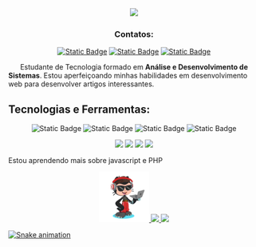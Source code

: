 

<div align="center">

<img width="50%" src="/assets/logo.gif"/>

</div>

<div align="center">

  ### Contatos:
  
[![Static Badge](https://img.shields.io/badge/Legolas2023-black?style=for-the-badge&logo=github)](https://github.com/Legolas-2023)
[![Static Badge](https://img.shields.io/badge/Crystian%20Tasca-blue?style=for-the-badge&logo=linkedin)](linkedin.com/in/crystian-tasca)
[![Static Badge](https://img.shields.io/badge/Gmail-%23EA4335?style=for-the-badge&logo=gmail&logoColor=white)](mailto:crystianmattos20@gmail.com)

</div>

<div>

<p> &nbsp &nbsp &nbsp Estudante de Tecnologia formado em <b>Análise e Desenvolvimento de Sistemas</b>. Estou aperfeiçoando minhas habilidades em desenvolvimento web para desenvolver artigos interessantes. </p>


## Tecnologias e Ferramentas:
<div align="center">
  
![Static Badge](https://img.shields.io/badge/HTML5-%23E34F26?style=for-the-badge&logo=html5&labelColor=black)
![Static Badge](https://img.shields.io/badge/CSS3-%231572B6?style=for-the-badge&logo=css3)
![Static Badge](https://img.shields.io/badge/JavaScript-%23F7DF1E?style=for-the-badge&logo=javascript&logoColor=%23F7DF1E&labelColor=black)
![Static Badge](https://img.shields.io/badge/Arduino-%2300009C?style=for-the-badge&logo=arduino&logoColor=%2300ffff)

<img loading="lazy" width="10%" src="https://cdn.jsdelivr.net/gh/devicons/devicon@latest/icons/html5/html5-original-wordmark.svg" />

<img loading="lazy" width="10%" src="https://cdn.jsdelivr.net/gh/devicons/devicon@latest/icons/css3/css3-original-wordmark.svg" />

<img loading="lazy" width="10%" src="https://cdn.jsdelivr.net/gh/devicons/devicon@latest/icons/javascript/javascript-original.svg" />

<img loading="lazy" width="10%" src="https://cdn.jsdelivr.net/gh/devicons/devicon@latest/icons/arduino/arduino-original-wordmark.svg" />
                 
</div>



<p> Estou aprendendo mais sobre javascript e PHP</p>


</div>

<div align="center">
<a href="https://github.com/Legolas-2023">
  
<img width="20%" src="/assets/octocat-1709129042378.png"/>
  
  <img loading="lazy" height="180em" src="https://github-readme-stats.vercel.app/api?username=Legolas-2023&show_icons=true&theme=dracula&include_all_commits=true&count_private=true"/>
  
<img loading="lazy" height="180em" src="https://github-readme-stats.vercel.app/api/top-langs/?username=Legolas-2023&layout=compact&langs_count=7&theme=dracula"/>

</div>

![Snake animation](https://github.com/Legolas-2023/Legolas-2023/blob/output/github-contribution-grid-snake.svg)
